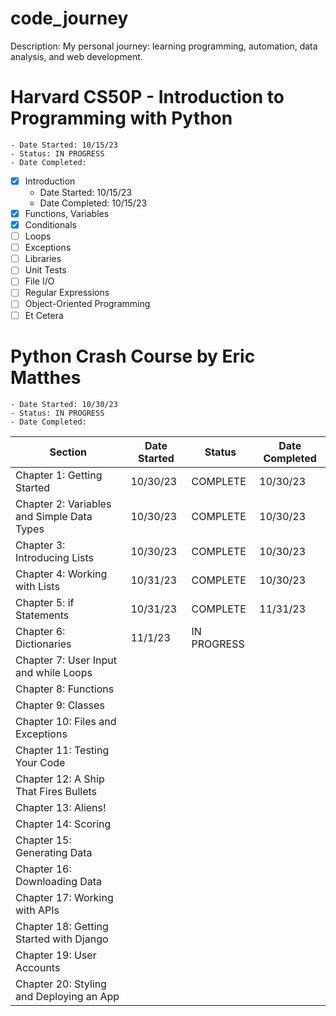 # code_journey
Description: My personal journey: learning programming, automation, data analysis, and web development.

# Harvard CS50P - Introduction to Programming with Python
    - Date Started: 10/15/23
    - Status: IN PROGRESS
    - Date Completed:

- [x] Introduction
    - Date Started: 10/15/23
    - Date Completed: 10/15/23
- [x] Functions, Variables
- [x] Conditionals
- [ ] Loops
- [ ] Exceptions
- [ ] Libraries
- [ ] Unit Tests
- [ ] File I/O
- [ ] Regular Expressions
- [ ] Object-Oriented Programming
- [ ] Et Cetera

# Python Crash Course by Eric Matthes
    - Date Started: 10/30/23
    - Status: IN PROGRESS
    - Date Completed:

| Section                                    | Date Started | Status       | Date Completed |
| ------------------------------------------ | ------------ | ------------ | ---------------|
| Chapter 1: Getting Started                 | 10/30/23     | COMPLETE     | 10/30/23       |
| Chapter 2: Variables and Simple Data Types | 10/30/23     | COMPLETE     | 10/30/23       |
| Chapter 3: Introducing Lists               | 10/30/23     | COMPLETE     | 10/30/23       |
| Chapter 4: Working with Lists              | 10/31/23     | COMPLETE     | 10/30/23       |
| Chapter 5: if Statements                   | 10/31/23     | COMPLETE     | 11/31/23       |
| Chapter 6: Dictionaries                    | 11/1/23      | IN PROGRESS  |                |
| Chapter 7: User Input and while Loops      |              |              |                |
| Chapter 8: Functions                       |              |              |                |
| Chapter 9: Classes                         |              |              |                |
| Chapter 10: Files and Exceptions           |              |              |                |
| Chapter 11: Testing Your Code              |              |              |                |
| Chapter 12: A Ship That Fires Bullets      |              |              |                |
| Chapter 13: Aliens!                        |              |              |                |
| Chapter 14: Scoring                        |              |              |                |
| Chapter 15: Generating Data                |              |              |                |
| Chapter 16: Downloading Data               |              |              |                |
| Chapter 17: Working with APIs              |              |              |                |
| Chapter 18: Getting Started with Django    |              |              |                |
| Chapter 19: User Accounts                  |              |              |                |
| Chapter 20: Styling and Deploying an App   |              |              |                |



